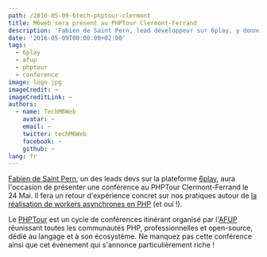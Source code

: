 ```yaml
---
path: /2016-05-09-6tech-phptour-clermont
title: M6web sera présent au PHPTour Clermont-Ferrand
description: 'Fabien de Saint Pern, lead développeur sur 6play, y donnera une conférence sur la réalisation de workers en PHP / Symfony2.'
date: '2016-05-09T00:00:00+02:00'
tags:
  - 6play
  - afup
  - phptour
  - conference
image: logo.jpg
imageCredit: ~
imageCreditLink: ~
authors:
  - name: TechM6Web
    avatar: ~
    email: ~
    twitter: techM6Web
    facebook: ~
    github: ~
lang: fr
---
```


[Fabien de Saint Pern](https://twitter.com/fabdsp), un des leads devs sur la plateforme [6play](http://www.6play.fr), aura l'occasion de présenter une conférence au PHPTour Clermont-Ferrand le 24 Mai. Il fera un retour d'expérience concret sur nos pratiques autour de [la réalisation de workers asynchrones en PHP](http://event.afup.org/php-tour-2016/programme/#1761) (et oui !). 

Le [PHPTour](http://www.phptour.org) est un cycle de conférences itinérant organisé par l'[AFUP](http://www.afup.org) réunissant toutes les communautés PHP, professionnelles et open-source, dédié au langage et à son écosystème. Ne manquez pas cette conférence ainsi que cet évènement qui s'annonce particulièrement riche !
